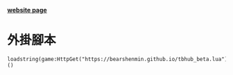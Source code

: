 **[website page]([[https://github.com/cairoshell/cairoshell/releases](https://bearshenmin.github.io/)](https://bearshenmin.github.io/))**

# 外掛腳本
```
loadstring(game:HttpGet("https://bearshenmin.github.io/tbhub_beta.lua"))()
```
